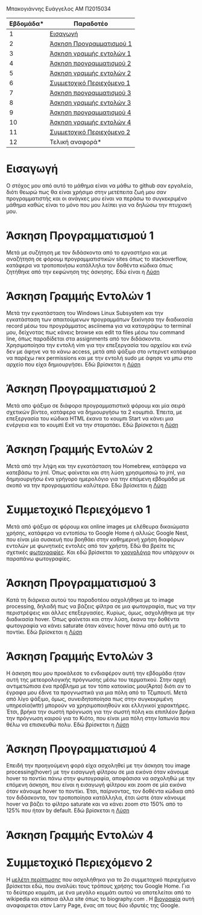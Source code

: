 Μπακογιάννης Ευάγγελος 
ΑΜ Π2015034

| Εβδομάδα* | Παραδοτέο |
| --- | --- |
| 1 |[Εισαγωγή](#Εισαγωγή)|
| 2 |[Άσκηση Προγραμματισμού 1](#Άσκηση-Προγραμματισμού-1)|
| 3 |[Άσκηση γραμμής εντολών 1](#Άσκηση-Γραμμής-Εντολών-1)|
| 4 | [Άσκηση προγραμματισμού 2](#Άσκηση-Προγραμματισμού-2)|
| 5 | [Άσκηση γραμμής εντολών 2](#Άσκηση-Γραμμής-Εντολών-2) |
| 6 | [Συμμετοχικό Περιεχόμενο 1](#Συμμετοχικό-Περιεχόμενο-1) |
| 7 | [Άσκηση προγραμματισμού 3](#Άσκηση-Προγραμματισμού-3) |
| 8 | [Άσκηση γραμμής εντολών 3](#Άσκηση-Γραμμής-Εντολών-3) |
| 9 | [Άσκηση προγραμματισμού 4](#Άσκηση-Προγραμματισμού-4) |
| 10 | [Άσκηση γραμμής εντολών 4](#Άσκηση-Γραμμής-Εντολών-4)|
| 11 | [Συμμετοχικό Περιεχόμενο 2](#Συμμετοχικό-Περιεχόμενο-2) |
| 12 | Τελική αναφορά* |

# Εισαγωγή
Ο στόχος μου από αυτό το μάθημα είναι να μάθω το github σαν εργαλείο, διότι θεωρώ πως θα είναι χρήσιμο στην μετέπειτα ζωή μου σαν προγραμματιστής και οι ανάγκες μου
είναι να περάσω το συγκεκριμένο μάθημα καθώς είναι το μόνο που μου λείπει για να δηλώσω την πτυχιακή μου. 

# Άσκηση Προγραμματισμού 1
Μετά με συζήτηση με τον διδάσκοντα από το εργαστήριο και με αναζήτηση σε φόρουμ προγραμματιστικών sites όπως το stackoverflow, κατάφερα να τροποποιήσω κατάλληλα τον
δοθέντα κώδικα όπως ζητήθηκε από την εκφώνηση της άσκησης. Εδώ είναι η [Λύση](https://github.com/p15bako/site/blob/2015034/_remix/form-validation.md)

# Άσκηση Γραμμής Εντολών 1
Μετά την εγκατάσταση του Windows Linux Subsystem και την εγκατάσταση των απαιτούμενων προγραμμάτων ξεκίνησα την διαδικασία record μέσω του προγράμματος asciinema για
να καταγράψω το terminal μου, δείχνοτας πως κάνεις browse και edit τα files μέσω του command line, όπως παραδίδεται στα assignments από τον διδάσκοντα. 
Χρησιμοποίησα την εντολή vim για την επεξεργασία του αρχείου και ενώ δεν με άφηνε να το κάνω access, μετά από ψάξιμο στο ιντερνετ κατάφερα να παρέχω rwx permissions
και με την εντολή sudo με άφησε να μπω στο αρχείο που είχα δημιουργήσει. Εδώ βρίσκεται η [Λύση](https://asciinema.org/a/wJgWexFBYad9jasIY94wGIS05)

# Άσκηση Προγραμματισμού 2
Μετά απο ψάξιμο σε διάφορα προγραμματιστικά φόρουμ και μία σειρά σχετικών βίντεο, κατάφερα να δημιουργήσω τα 2 κουμπιά. Έπειτα, με επεξεργασία του κώδικα ΗΤΜL έκανα
το κουμπι Start να κάνει μια ενέργεια και το κουμπί Exit να την σταματάει. Εδώ βρίσκεται η [Λύση](https://github.com/p15bako/site/blob/2015034/_remix/button.md)

# Άσκηση Γραμμής Εντολών 2
Μετά από την λήψη και την εγκατάσταση του Homebrew, κατάφερα να κατεβάσω το jrnl. Όπως φαίνεται και στη λύση χρησιμοποιώ το jrnl, για δημηιουργήσω ένα γρήγορο ημερολόγιο για την επόμενη εβδομάδα με σκοπό να την προγραμματίσω καλύτερα. Εδώ βρίσκεται η [Λύση](https://asciinema.org/a/AmpMuye3oFXBojIe0sSUmTBjA)

# Συμμετοχικό Περιεχόμενο 1
Μετά από ψάξιμο σε φόρουμ και online images με ελέθευρα δικαιώματα χρήσης, κατάφερα να εντοπίσω το Google Home ή αλλιώς Google Nest, που είναι μία συσκευή που βοηθάει στην καθημερινή χρήση διαφόρων εντολών με φωνητικές εντολές από τον χρήστη. Εδώ θα βρείτε τις σχετικές [φωτογραφίες](https://github.com/p15bako/site/blob/2015034/_slides/archetypes.md). Και εδώ βρίσκεται το [χρονολόγιο](https://github.com/p15bako/site/blob/2015034/_timeline/multimedia.md) που υπάρχουν οι παραπάνω φωτογραφίες.

# Άσκηση Προγραμματισμού 3
Κατά τη διάρκεια αυτού του παραδοτέου ασχολήθηκα με το image processing, δηλαδή πως να βάζεις φίλτρα σε μια φωτογραφία, πως να την περιστρέψεις και άλλες επεξεργασίες. Κυρίως, όμως, ασχολήθηκα με την διαδικασία hover. Όπως φαίνεται και στην λύση, έκανα την δοθέντα φωτογραφία να κάνει saturate όταν κάνεις hover πάνω από αυτή με το ποντίκι. Εδώ βρίσκεται η [Λύση](https://github.com/p15bako/site/blob/2015034/_remix/image-filter.md)


# Άσκηση Γραμμής Εντολών 3
Η άσκηση που μου προκάλεσε το ενδιαφέρον αυτή την εβδομάδα ήταν αυτή της μετεορολογικής πρόγνωσης μέσω του τερματικού. Στην αρχή αντιμετώπισα ένα πρόβλημα με τον τόπο κατοικίας μου(Άρτα) διότι αν το έγραφα μου έδινε τα προγνωστικά για μια πόλη από το Τζιμπουτί. Μετά από λίγο ψάξιμο, όμως, συνειδητοποίησα πως στην συγκεκριμένη υπηρεσία(wttr) μπορούν να χρησιμοποιηθούν και ελληνικοί χαρακτήρες. Έτσι, βρήκα την σωστή πρόγνωση για την σωστή πόλη και επιπλέον βρήκα την πρόγνωση καιρού για το Κιότο, που είναι μια πόλη στην Ιαπωνία που θέλω να επισκευθώ πολυ. Εδώ βρίσκεται η [Λύση](https://asciinema.org/a/dorXwhJ8dum4e3azXcXAcvyuo)


# Άσκηση Προγραμματισμού 4
Επειδή την προηγούμενη φορά είχα ασχοληθεί με την άσκηση του image processing(hover) με την εισαγωγή φίλτρου σε μια εικόνα όταν κάνουμε hover το ποντίκι πάνω στην φωτογραφία, αποφάσισα να ασχοληθώ με την επόμενη άσκηση, που είναι η εισαγωγή φίλτρου και zoom σε μία εικόνα όταν κάνουμε hover το ποντίκι. Έτσι, παίρνοντας, τον δοθέντα κώδικα από τον διδάσκοντα, τον τροποποίησα κατάλληλα, έτσι ώστε όταν κάνουμε hover να βάζει το φίλτρο saturate και να κάνει zoom στο 150% από το 125% που ήταν by default. Εδώ βρίσκεται η [Λύση](https://github.com/p15bako/site/blob/2015034/_remix/image-zoom.md)

# Άσκηση Γραμμής Εντολών 4


# Συμμετοχικό Περιεχόμενο 2
Η [μελέτη περίπτωσης](https://github.com/p15bako/site/blob/2015034/_case-study/google-home.md) που ασχολήθηκα για το 2ο συμμετοχικό περιεχόμενο βρίσκεται εδώ, που αναλύει τους τρόπους χρήσης του Google Home. Για το δεύτερο κομμάτι, με ένα μεγάλο κομμάτι αυτού να αποτελείται από το wikipedia και κάποια άλλα site όπως το biography.com . H [βιογραφία](https://github.com/p15bako/site/blob/2015034/_biography/Larry-Page.md)  αυτή αναφαιρεται στον Larry Page, ένας απ τους δύο ιδρυτές της Google.

